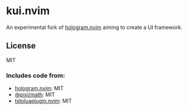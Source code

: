 # kui.nvim

An experimental fork of [hologram.nvim](https://github.com/edluffy/hologram.nvim) aiming to create a UI framework.

## License

MIT

### Includes code from:

 - [hologram.nvim](https://github.com/edluffy/hologram.nvim): MIT
 - [@pixi/math](https://github.com/pixijs/pixijs/tree/dev/packages/math): MIT
 - [tstoluaplugin.nvim](https://github.com/equals03/tstoluaplugin.nvim): MIT
